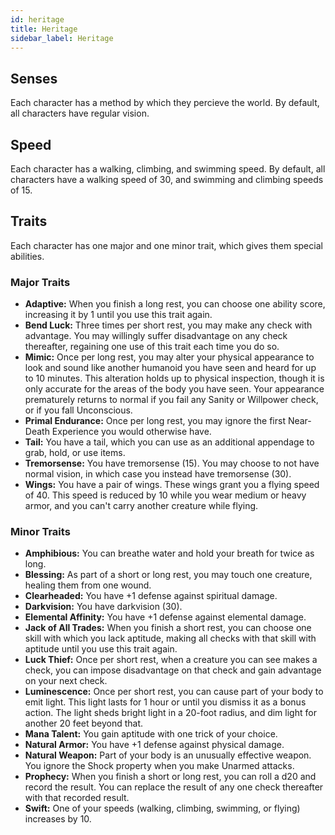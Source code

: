 ```yaml
---
id: heritage
title: Heritage
sidebar_label: Heritage
---
```


## Senses

Each character has a method by which they percieve the world. By default, all characters have regular vision.

## Speed

Each character has a walking, climbing, and swimming speed. By default, all characters have a walking speed of 30, and swimming and climbing speeds of 15.

## Traits

Each character has one major and one minor trait, which gives them special abilities.

### Major Traits

- **Adaptive:** When you finish a long rest, you can choose one ability score, increasing it by 1 until you use this trait again.
- **Bend Luck:** Three times per short rest, you may make any check with advantage. You may willingly suffer disadvantage on any check thereafter, regaining one use of this trait each time you do so.
- **Mimic:** Once per long rest, you may alter your physical appearance to look and sound like another humanoid you have seen and heard for up to 10 minutes. This alteration holds up to physical inspection, though it is only accurate for the areas of the body you have seen. Your appearance prematurely returns to normal if you fail any Sanity or Willpower check, or if you fall Unconscious.
- **Primal Endurance:** Once per long rest, you may ignore the first Near-Death Experience you would otherwise have.
- **Tail:** You have a tail, which you can use as an additional appendage to grab, hold, or use items.
- **Tremorsense:** You have tremorsense (15). You may choose to not have normal vision, in which case you instead have tremorsense (30).
- **Wings:** You have a pair of wings. These wings grant you a flying speed of 40. This speed is reduced by 10 while you wear medium or heavy armor, and you can't carry another creature while flying.

### Minor Traits

- **Amphibious:** You can breathe water and hold your breath for twice as long.
- **Blessing:** As part of a short or long rest, you may touch one creature, healing them from one wound.
- **Clearheaded:** You have +1 defense against spiritual damage.
- **Darkvision:** You have darkvision (30).
- **Elemental Affinity:** You have +1 defense against elemental damage.
- **Jack of All Trades:** When you finish a short rest, you can choose one skill with which you lack aptitude, making all checks with that skill with aptitude until you use this trait again.
- **Luck Thief:** Once per short rest, when a creature you can see makes a check, you can impose disadvantage on that check and gain advantage on your next check.
- **Luminescence:** Once per short rest, you can cause part of your body to emit light. This light lasts for 1 hour or until you dismiss it as a bonus action. The light sheds bright light in a 20-foot radius, and dim light for another 20 feet beyond that.
- **Mana Talent:** You gain aptitude with one trick of your choice.
- **Natural Armor:** You have +1 defense against physical damage.
- **Natural Weapon:** Part of your body is an unusually effective weapon. You ignore the Shock property when you make Unarmed attacks.
- **Prophecy:** When you finish a short or long rest, you can roll a d20 and record the result. You can replace the result of any one check thereafter with that recorded result.
- **Swift:** One of your speeds (walking, climbing, swimming, or flying) increases by 10.
